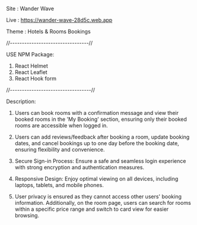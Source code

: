 Site : Wander Wave

Live : https://wander-wave-28d5c.web.app

Theme : Hotels & Rooms Bookings

//---------------------------------//

USE NPM Package:

1.  React Helmet
2.  React Leaflet
3.  React Hook form

//----------------------------------//

Description:

1. Users can book rooms with a confirmation message and view their booked rooms in the 'My Booking' section, ensuring only their booked rooms are accessible when logged in.

2. Users can add reviews/feedback after booking a room, update booking dates, and cancel bookings up to one day before the booking date, ensuring flexibility and convenience.

3. Secure Sign-in Process: Ensure a safe and seamless login experience with strong encryption and authentication measures.

4. Responsive Design: Enjoy optimal viewing on all devices, including laptops, tablets, and mobile phones.

5. User privacy is ensured as they cannot access other users' booking information. Additionally, on the room page, users can search for rooms within a specific price range and switch to card view for easier browsing.
